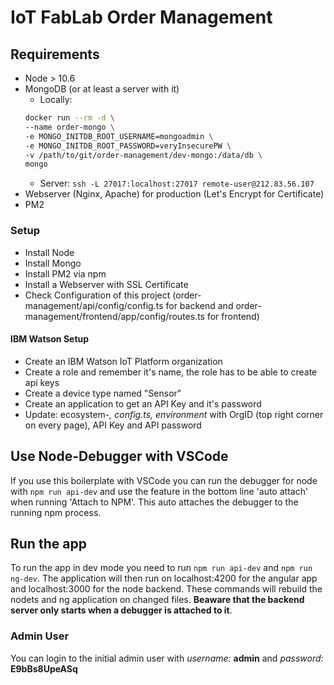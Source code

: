 # IoT FabLab Order Management

## Requirements

* Node > 10.6
* MongoDB (or at least a server with it)
	* Locally:
	```bash
	docker run --rm -d \
	--name order-mongo \
	-e MONGO_INITDB_ROOT_USERNAME=mongoadmin \
	-e MONGO_INITDB_ROOT_PASSWORD=veryInsecurePW \
	-v /path/to/git/order-management/dev-mongo:/data/db \
	mongo
	```
	* Server:
	`ssh -L 27017:localhost:27017 remote-user@212.83.56.107`
* Webserver (Nginx, Apache) for production (Let's Encrypt for Certificate)
* PM2

### Setup

* Install Node
* Install Mongo
* Install PM2 via npm
* Install a Webserver with SSL Certificate
* Check Configuration of this project (order-management/api/config/config.ts for backend and order-management/frontend/app/config/routes.ts for frontend)

#### IBM  Watson Setup

* Create an IBM Watson IoT Platform organization
* Create a role and remember it's name, the role has to be able to create api keys
* Create a device type named "Sensor"
* Create an application to get an API Key and it's password
* Update: ecosystem-*, config.ts, environment* with OrgID (top right corner on every page), API Key and API password

## Use Node-Debugger with VSCode

If you use this boilerplate with VSCode you can run the debugger for node with ```npm run api-dev``` and use the feature in the bottom line 'auto attach' when running 'Attach to NPM'. This auto attaches the debugger to the running npm process.

## Run the app

To run the app in dev mode you need to run ```npm run api-dev``` and ```npm run ng-dev```. The application will then run on localhost:4200 for the angular app and localhost:3000 for the node backend. These commands will rebuild the nodets and ng application on changed files. **Beaware that the backend server only starts when a debugger is attached to it**.

### Admin User

You can login to the initial admin user with *username:* **admin** and *password:* **E9bBs8UpeASq**